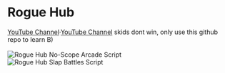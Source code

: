 # Rogue Hub
[YouTube Channel](https://www.youtube.com/channel/UC9R30r3RanVhs0CkPpFb8iA)·[YouTube Channel](https://www.youtube.com/channel/UC9R30r3RanVhs0CkPpFb8iA)
skids dont win, only use this github repo to learn B)
<br>
<br>
![Rogue Hub No-Scope Arcade Script](https://cdn.discordapp.com/attachments/1022560613341335682/1022911870052618310/unknown.png)
<br>
![Rogue Hub Slap Battles Script](https://cdn.discordapp.com/attachments/1022560613341335682/1022912565271068702/unknown.png)
